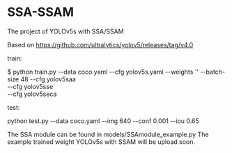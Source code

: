 # SSA-SSAM
The project of YOLOv5s with SSA/SSAM 

Based on 
https://github.com/ultralytics/yolov5/releases/tag/v4.0

train: 

$ python train.py --data coco.yaml --cfg yolov5s.yaml --weights '' --batch-size 48
                                   --cfg yolov5saa                               
                                   --cfg yolov5sse                                
                                   --cfg yolov5seca  

test:  

python test.py --data coco.yaml --img 640 --conf 0.001 --iou 0.65

The SSA module can be found in models/SSAmodule_example.py
The example trained weight YOLOv5s with SSAM will be upload soon.
